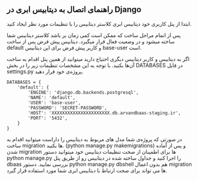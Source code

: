 ## راهنمای اتصال به دیتابیس ابری در Django
ابتدا از پنل کاربری خود دیتابیس ابری کلاستر دیتابیس را با تنظیمات مورد نظر ایجاد کنید.

پس از اتمام مراحل ساخت که ممکن است کمی زمان بر باشد کلاستر دیتابیس شما ساخته میشود و در وضعیت فعال قرار میگیرد.
دیتابیس پیش فرض پس از ساخت default و کاربر پیش فرض برای این دیتابیس base-user است.

اگر به دیتابیس و کاربر دیتابیس دیگری احتیاج دارید میتوانید از همین پنل اقدام به ساخت آن‌ها بکنید.
با توجه به این مشخصات تنظیمات زیر را در بخش DATABASES در فایل settings.py پروژه‌ی خود قرار دهید.


```
DATABASES = {
    'default': {
        'ENGINE': 'django.db.backends.postgresql',
        'NAME': 'default',
        'USER': 'base-user',
        'PASSWORD': 'SECRET-PASSWORD',
        'HOST': 'XXXXXXXXXXXXXXXXXXXXXX.db.arvandbaas-staging.ir',  
        'PORT': '5432',
    }
}

```
در صورتی که پروژه‌ی شما مدل های مربوط به دیتابیس را داراست میتوانید اقدام به ساخت migration ها بکنید. (python manage.py makemigrations)
و پس از آماده شدن migration ها برای اطمینان از صحت تنظیمات دیتابیس خود میتوانید دستور python manage.py را اجرا کنید و جداول ساخته شده در دیتابیس رو از طریق پنل dbaas بررسی نمایید.
دستور python manage.py dbshell هم بدون اعمال migration ها می تواند برای صحت ارتباط با دیتابیس ابری شما مورد استفاده قرار گیرد.
